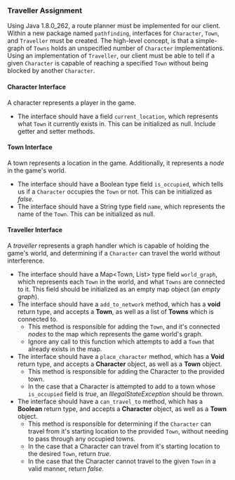 ### Traveller Assignment
Using Java 1.8.0_262, a route planner must be implemented for our client. Within a new package named `pathfinding`, interfaces for `Character`, `Town`, and `Traveller` must be created. The high-level concept, is that a simple-graph of `Towns` holds an unspecified number of `Character` implementations. Using an implementation of `Traveller`, our client must be able to tell if a given `Character` is capable of reaching a specified `Town` without being blocked by another `Character`.

#### Character Interface
A character represents a player in the game.
* The interface should have a field `current_location`, which represents what `Town` it currently exists in. This can be initialized as null. Include getter and setter methods.

#### Town Interface
A town represents a location in the game. Additionally, it represents a *node* in the game's world.
* The interface should have a Boolean type field `is_occupied`, which tells us if a `Character` occupies the `Town` or not. This can be initialized as *false*.
* The interface should have a String type field `name`, which represents the name of the `Town`. This can be initialized as null.

#### Traveller Interface
A *traveller* represents a graph handler which is capable of holding the game's world, and determining if a `Character` can travel the world without interference.
* The interface should have a Map<Town, List<Town>> type field `world_graph`, which represents each `Town` in the world, and what `Towns` are connected to it. This field should be initialized as an empty map object (an *empty graph*).
* The interface should have a `add_to_network` method, which has a **void** return type, and accepts a **Town**, as well as a list of **Towns** which is connected to.
  * This method is responsible for adding the `Town`, and it's connected *nodes* to the map which represents the game world's graph.
  * Ignore any call to this function which attempts to add a `Town` that already exists in the map.
* The interface should have a `place_character` method, which has a **Void** return type, and accepts a **Character** object, as well as a **Town** object.
  * This method is responsible for adding the Character to the provided town.
  * In the case that a Character is attempted to add to a town whose `is_occupied` field is *true*, an *IllegalStateException* should be thrown.
* The interface should have a `can_travel_to` method, which has a **Boolean** return type, and accepts a **Character** object, as well as a **Town** object.
  * This method is responsible for determining if the `Character` can travel from it's starting location to the provided `Town`, without needing to pass through any occupied towns.
  * In the case that a Character can travel from it's starting location to the desired `Town`, return *true*.
  * In the case that the Character cannot travel to the given `Town` in a valid manner, return *false*.
